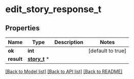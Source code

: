 # edit_story_response_t

## Properties
Name | Type | Description | Notes
------------ | ------------- | ------------- | -------------
**ok** | **int** |  | [default to true]
**result** | [**story_t**](story.md) \* |  | 

[[Back to Model list]](../README.md#documentation-for-models) [[Back to API list]](../README.md#documentation-for-api-endpoints) [[Back to README]](../README.md)


